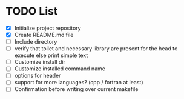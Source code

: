 # TODO List

- [x] Initialize project repository
- [x] Create README.md file
- [ ] Include directory
- [ ] verify that toilet and necessary library are present for the head to execute else print simple text
- [ ] Customize install dir
- [ ] Customize installed command name
- [ ] options for header
- [ ] support for more languages? (cpp / fortran at least)
- [ ] Confirmation before writing over current makefile
